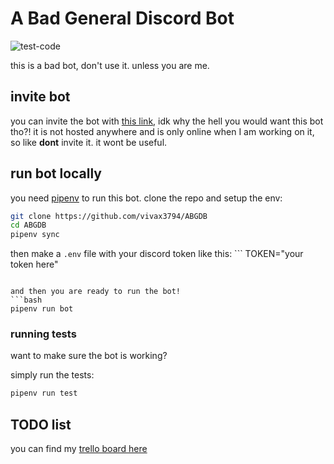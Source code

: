 # A Bad General Discord Bot
![test-code](https://github.com/vivax3794/ABGDB/workflows/test-code/badge.svg)

this is a bad bot, don't use it.
unless you are me.

## invite bot
you can invite the bot with [this link](https://discord.com/api/oauth2/authorize?client_id=723933097997107260&permissions=8&scope=bot), idk why the hell you would want this bot tho?!
it is not hosted anywhere and is only online when I am working on it, so like **dont** invite it. it wont be useful.


## run bot locally 
you need [pipenv](https://pypi.org/project/pipenv/) to run this bot.
clone the repo and setup the env:
```bash
git clone https://github.com/vivax3794/ABGDB
cd ABGDB
pipenv sync
```

then make a `.env` file with your discord token like this: ```
TOKEN="your token here"
```

and then you are ready to run the bot!
```bash
pipenv run bot
```

### running tests
want to make sure the bot is working?

simply run the tests:
```bash
pipenv run test
```

## TODO list
you can find my [trello board here](https://trello.com/b/m67oWJxC/abgdb)
